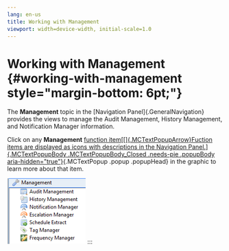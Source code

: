 ```yaml
---
lang: en-us
title: Working with Management
viewport: width=device-width, initial-scale=1.0
---
```


# Working with Management {#working-with-management style="margin-bottom: 6pt;"}

The **Management** topic in the [Navigation Panel]{.GeneralNavigation} provides the views to manage the Audit Management, History Management,
and Notification Manager information.

Click on any **Management** [function item[[]{.MCTextPopupArrow}Fuction items are displayed as icons with descriptions in the Navigation
Panel.]{.MCTextPopupBody .MCTextPopupBody_Closed .needs-pie .popupBody
aria-hidden="true"}](javascript:void(0)){.MCTextPopup .popup .popupHead}
in the graphic to learn more about that item.

![Management Topic](../../../Resources/Images/EM/EMmgmntmenu.png "Management Topic")
:::
